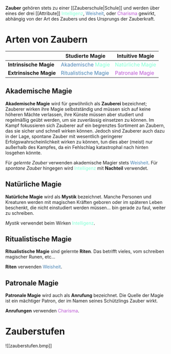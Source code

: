 **Zauber** gehören stets zu einer [[Zauberschule|Schule]] und werden über eines der drei [[Attribute]] <font color="aquamarine">Intelligenz</font>, <font color="steelblue">Weisheit</font>, oder <font color="mediumorchid">Charisma</font> gewirkt, abhängig von der Art des Zaubers und des Ursprungs der Zauberkraft.

# Arten von Zaubern

| | **Studierte Magie** | **Intuitive Magie** |
|---|---|---|
| **Intrinsische Magie** | <font color="steelblue">Akademische</font> <font color="aquamarine">Magie</font> | <font color="aquamarine">Natürliche Magie</font> |
| **Extrinsische Magie** | <font color="steelblue">Ritualistische Magie</font> | <font color="mediumorchid">Patronale Magie</font> |

## Akademische Magie
**Akademische Magie** wird für gewöhnlich als **Zauberei** bezeichnet; Zauberer wirken ihre Magie selbstständig und müssen sich auf keine höheren Mächte verlassen, ihre Künste müssen aber studiert und regelmäßig geübt werden, um sie zuverlässig einsetzen zu können.
Im Kampf fokussieren sich Zauberer auf ein begrenztes Sortiment an Zaubern, das sie sicher und schnell wirken können. Jedoch sind Zauberer auch dazu in der Lage, spontane Zauber mit wesentlich geringerer Erfolgswahrscheinlichkeit wirken zu können, tun dies aber (meist) nur außerhalb des Kampfes, da ein Fehlschlag katastrophal nach hinten losgehen könnte.

Für *gelernte Zauber* verwenden akademische Magier stets <font color="steelblue">Weisheit</font>.
Für *spontane Zauber* hingegen wird <font color="aquamarine">Intelligenz</font> mit **Nachteil** verwendet.

## Natürliche Magie
**Natürliche Magie** wird als **Mystik** bezeichnet. Manche Personen und Kreaturen werden mit magischen Kräften geboren oder im späteren Leben beschenkt, die nicht einstudiert werden müssen... bin gerade zu faul, weiter zu schreiben.

*Mystik* verwendet beim Wirken <font color="aquamarine">Intelligenz</font>.

## Ritualistische Magie
**Ritualistische Magie** sind gelernte **Riten**. Das betrifft vieles, vom schreiben magischer Runen, etc...

**Riten** verwenden <font color="steelblue">Weisheit</font>.

## Patronale Magie
**Patronale Magie** wird auch als **Anrufung** bezeichnet. Die Quelle der Magie ist ein mächtiger Patron, der im Namen seines Schützlings Zauber wirkt.

**Anrufungen** verwenden <font color="mediumorchid">Charisma</font>.

# Zauberstufen
![[zauberstufen.bmp]]